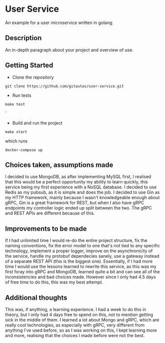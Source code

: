 # User Service

An example for a user microservice written in golang.

## Description

An in-depth paragraph about your project and overview of use.

## Getting Started
* Clone the repository
```
git clone https://github.com/gitautas/user-service.git
```
* Run tests

```
make test
```

`
* Build and run the project
```
make start
```
which runs

```
docker-compose up
```

## Choices taken, assumptions made
I decided to use MongoDB, as after implementing MySQL first, I realised that this would be a perfect opportunity my ability to learn quickly, this service being my first experience with a NoSQL database.
I decided to use Redis as my pubsub, as it is simple and does the job.
I decided to use Gin as my HTTP framework, mainly because I wasn't knowledgeable enough about gRPC, Gin is a great framework for REST, but when I also have gRPC endpoints my controller logic ended up split between the two. The gRPC and REST APIs are different because of this.


## Improvements to be made
If I had unlimited time I would re-do the entire project structure, fix the naming conventions, fix the error model to one that's not tied to any specific technology, implement a proper logger, improve on the asynchronicity of the service, handle my protobuf dependecies sanely, use a gateway instead of a separate REST API (this is the biggest one).
Essentially, if I had more time I would use the lessons learned to rewrite this service, as this was my first foray into gRPC and MongoDB, learned quite a bit and can see all of the inconsistencies and bad choices made. However since I only had 4.5 days of free time to do this, this was my best attempt.

## Additional thoughts
This was, if anything, a learning experience. I had a week to do this in theory, but I only had 4 days free to spend on this, not to mention getting sick in the middle of them. I learned a lot about Mongo and gRPC, which are really cool technologies, as especially with gRPC, very different from anything I've used before, so as I was working on this, I kept learning more and more, realising that the choices I made before were not the best.
